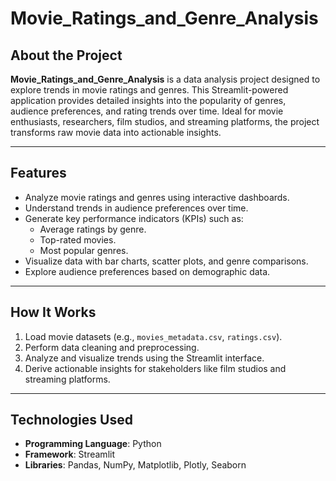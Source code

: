 # Movie_Ratings_and_Genre_Analysis

## About the Project
**Movie_Ratings_and_Genre_Analysis** is a data analysis project designed to explore trends in movie ratings and genres. This Streamlit-powered application provides detailed insights into the popularity of genres, audience preferences, and rating trends over time. Ideal for movie enthusiasts, researchers, film studios, and streaming platforms, the project transforms raw movie data into actionable insights.

---

## Features
- Analyze movie ratings and genres using interactive dashboards.
- Understand trends in audience preferences over time.
- Generate key performance indicators (KPIs) such as:
  - Average ratings by genre.
  - Top-rated movies.
  - Most popular genres.
- Visualize data with bar charts, scatter plots, and genre comparisons.
- Explore audience preferences based on demographic data.

---

## How It Works
1. Load movie datasets (e.g., `movies_metadata.csv`, `ratings.csv`).
2. Perform data cleaning and preprocessing.
3. Analyze and visualize trends using the Streamlit interface.
4. Derive actionable insights for stakeholders like film studios and streaming platforms.

---

## Technologies Used
- **Programming Language**: Python
- **Framework**: Streamlit
- **Libraries**: Pandas, NumPy, Matplotlib, Plotly, Seaborn

